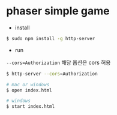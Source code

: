 # phaser simple game

* install

```sh
$ sudo npm install -g http-server
```

* run 

`--cors=Authorization` 해당 옵션은 cors 허용

```sh
$ http-server --cors=Authorization
```

```sh
# mac or windows
$ open index.html

# windows
$ start index.html
```